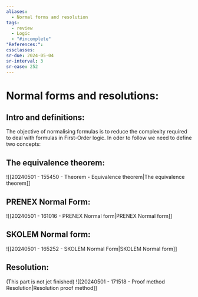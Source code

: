 ```yaml
---
aliases:
  - Normal forms and resolution
tags:
  - review
  - Logic
  - "#incomplete"
"References:": 
cssclasses:
sr-due: 2024-05-04
sr-interval: 3
sr-ease: 252
---
```

# Normal forms and resolutions: 
## Intro and definitions: 

The objective of normalising formulas is to reduce the complexity required to deal with formulas in First-Order logic. In oder to follow we need to define two concepts: 


## The equivalence theorem: 
![[20240501 - 155450 - Theorem - Equivalence theorem|The equivalence theorem]]
## PRENEX Normal Form: 
![[20240501 - 161016 - PRENEX Normal form|PRENEX Normal form]]
## SKOLEM Normal form: 
![[20240501 - 165252 - SKOLEM Normal Form|SKOLEM Normal form]]

## Resolution:
(This part is not jet finished)
![[20240501 - 171518 - Proof method Resolution|Resolution proof method]]
